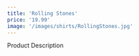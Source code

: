 ```yaml
---
title: 'Rolling Stones'
price: '19.99'
image: '/images/shirts/RollingStones.jpg'
---
```


Product Description
